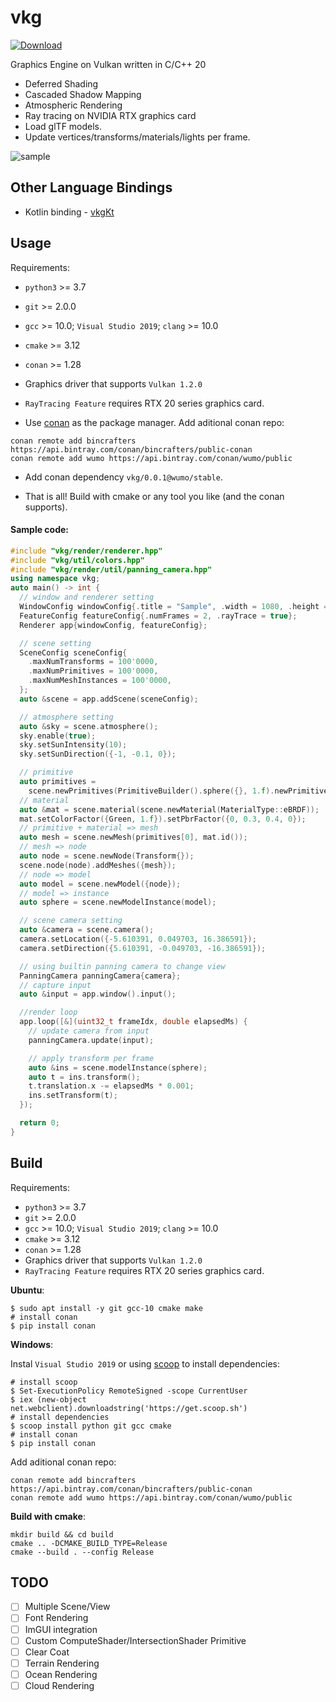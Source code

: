 # vkg

[![Download](https://api.bintray.com/packages/wumo/public/vkg:wumo/images/download.svg?version=0.0.1:stable) ](https://bintray.com/wumo/public/vkg:wumo/0.0.1:stable/link)

Graphics Engine on Vulkan written in C/C++ 20

- Deferred Shading
- Cascaded Shadow Mapping
- Atmospheric Rendering
- Ray tracing on NVIDIA RTX graphics card
- Load glTF models.
- Update vertices/transforms/materials/lights per frame.

![sample](doc/sample.gif)

## Other Language Bindings
* Kotlin binding - [vkgKt](https://github.com/wumo/vkgKt)

## Usage

Requirements:
* `python3` >= 3.7
* `git` >= 2.0.0
* `gcc` >= 10.0; `Visual Studio 2019`; `clang` >= 10.0
* `cmake` >= 3.12
* `conan` >= 1.28
* Graphics driver that supports `Vulkan 1.2.0`
* `RayTracing Feature` requires RTX 20 series graphics card.

* Use [conan](https://conan.io/) as the package manager. Add aditional conan repo:

```
conan remote add bincrafters https://api.bintray.com/conan/bincrafters/public-conan
conan remote add wumo https://api.bintray.com/conan/wumo/public
```

* Add conan dependency `vkg/0.0.1@wumo/stable`.

* That is all! Build with cmake or any tool you like (and the conan supports).

#### Sample code:

```c++
#include "vkg/render/renderer.hpp"
#include "vkg/util/colors.hpp"
#include "vkg/render/util/panning_camera.hpp"
using namespace vkg;
auto main() -> int {
  // window and renderer setting
  WindowConfig windowConfig{.title = "Sample", .width = 1080, .height = 720};
  FeatureConfig featureConfig{.numFrames = 2, .rayTrace = true};
  Renderer app{windowConfig, featureConfig};

  // scene setting
  SceneConfig sceneConfig{
    .maxNumTransforms = 100'0000,
    .maxNumPrimitives = 100'0000,
    .maxNumMeshInstances = 100'0000,
  };
  auto &scene = app.addScene(sceneConfig);

  // atmosphere setting
  auto &sky = scene.atmosphere();
  sky.enable(true);
  sky.setSunIntensity(10);
  sky.setSunDirection({-1, -0.1, 0});

  // primitive
  auto primitives =
    scene.newPrimitives(PrimitiveBuilder().sphere({}, 1.f).newPrimitive());
  // material
  auto &mat = scene.material(scene.newMaterial(MaterialType::eBRDF));
  mat.setColorFactor({Green, 1.f}).setPbrFactor({0, 0.3, 0.4, 0});
  // primitive + material => mesh
  auto mesh = scene.newMesh(primitives[0], mat.id());
  // mesh => node
  auto node = scene.newNode(Transform{});
  scene.node(node).addMeshes({mesh});
  // node => model
  auto model = scene.newModel({node});
  // model => instance
  auto sphere = scene.newModelInstance(model);

  // scene camera setting
  auto &camera = scene.camera();
  camera.setLocation({-5.610391, 0.049703, 16.386591});
  camera.setDirection({5.610391, -0.049703, -16.386591});

  // using builtin panning camera to change view
  PanningCamera panningCamera{camera};
  // capture input
  auto &input = app.window().input();

  //render loop
  app.loop([&](uint32_t frameIdx, double elapsedMs) {
    // update camera from input
    panningCamera.update(input);

    // apply transform per frame
    auto &ins = scene.modelInstance(sphere);
    auto t = ins.transform();
    t.translation.x -= elapsedMs * 0.001;
    ins.setTransform(t);
  });

  return 0;
}
```



## Build

Requirements:
* `python3` >= 3.7
* `git` >= 2.0.0
* `gcc` >= 10.0; `Visual Studio 2019`; `clang` >= 10.0
* `cmake` >= 3.12
* `conan` >= 1.28
* Graphics driver that supports `Vulkan 1.2.0`
* `RayTracing Feature` requires RTX 20 series graphics card.


**Ubuntu**:
```
$ sudo apt install -y git gcc-10 cmake make
# install conan
$ pip install conan
```

**Windows**:

Instal `Visual Studio 2019` or using [scoop](https://scoop.sh/) to install dependencies:

```
# install scoop
$ Set-ExecutionPolicy RemoteSigned -scope CurrentUser
$ iex (new-object net.webclient).downloadstring('https://get.scoop.sh')
# install dependencies
$ scoop install python git gcc cmake
# install conan
$ pip install conan
```


Add aditional conan repo:
```
conan remote add bincrafters https://api.bintray.com/conan/bincrafters/public-conan
conan remote add wumo https://api.bintray.com/conan/wumo/public

```

**Build with cmake**:

```
mkdir build && cd build
cmake .. -DCMAKE_BUILD_TYPE=Release
cmake --build . --config Release
```

## TODO

* [ ] Multiple Scene/View
* [ ] Font Rendering
* [ ] ImGUI integration
* [ ] Custom ComputeShader/IntersectionShader Primitive
* [ ] Clear Coat 
* [ ] Terrain Rendering
* [ ] Ocean Rendering
* [ ] Cloud Rendering